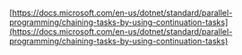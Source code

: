 [https://docs.microsoft.com/en-us/dotnet/standard/parallel-programming/chaining-tasks-by-using-continuation-tasks](https://docs.microsoft.com/en-us/dotnet/standard/parallel-programming/chaining-tasks-by-using-continuation-tasks)

